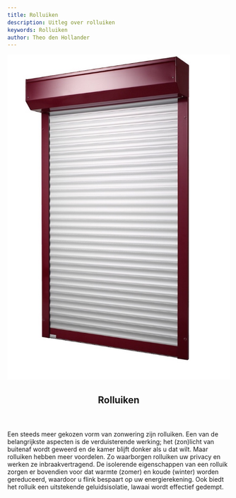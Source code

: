 ```yaml
---
title: Rolluiken
description: Uitleg over rolluiken
keywords: Rolluiken
author: Theo den Hollander
---
```

<article class="blog full">
    <div class="image">
        <img src="/img/rolluiken.jpg" alt="Rolluiken">
    </div>
    <!-- Inner -->
    <div class="inner">
        <header>
            <h1>Rolluiken</h1>
        </header>
         <p>
        Een steeds meer gekozen vorm van zonwering zijn rolluiken. Een van de 
           belangrijkste aspecten is de verduisterende werking; het (zon)licht van buitenaf wordt geweerd en 
           de kamer blijft donker als u dat wilt. Maar rolluiken hebben meer voordelen. Zo waarborgen rolluiken
           uw privacy en werken ze inbraakvertragend. De isolerende eigenschappen van een rolluik zorgen er bovendien 
           voor dat warmte (zomer) en koude (winter) worden gereduceerd, waardoor u flink bespaart op uw 
           energierekening. Ook biedt het rolluik een uitstekende geluidsisolatie, lawaai wordt effectief gedempt.<br />
          </p>
           
</article>

